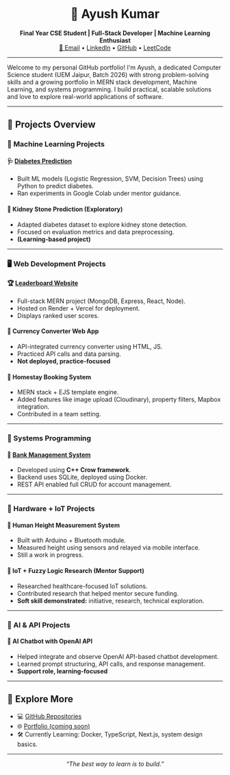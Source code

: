 <h1 align="center">👋 Ayush Kumar</h1>
<p align="center">
  <b>Final Year CSE Student | Full-Stack Developer | Machine Learning Enthusiast</b><br>
  <a href="mailto:ayushshaw022@gmail.com">📧 Email</a> •
  <a href="https://www.linkedin.com/in/ayush-kumar-01173a205/">LinkedIn</a> •
  <a href="https://github.com/Ayushkumar022">GitHub</a> •
  <a href="https://leetcode.com/u/Ayushkumar022/">LeetCode</a>
</p>

---

Welcome to my personal GitHub portfolio! I'm Ayush, a dedicated Computer Science student (UEM Jaipur, Batch 2026) with strong problem-solving skills and a growing portfolio in MERN stack development, Machine Learning, and systems programming. I build practical, scalable solutions and love to explore real-world applications of software.

---

## 🚀 Projects Overview

### 🧠 Machine Learning Projects

#### 🩺 [Diabetes Prediction](https://github.com/Ayushkumar022/Diabetes-Prediction)
- Built ML models (Logistic Regression, SVM, Decision Trees) using Python to predict diabetes.
- Ran experiments in Google Colab under mentor guidance.

#### 🧪 Kidney Stone Prediction (Exploratory)
- Adapted diabetes dataset to explore kidney stone detection.
- Focused on evaluation metrics and data preprocessing.
- **(Learning-based project)**

---

### 🖥️ Web Development Projects

#### 🏆 [Leaderboard Website](https://github.com/Ayushkumar022/Leaderboard-MERN)
- Full-stack MERN project (MongoDB, Express, React, Node).
- Hosted on Render + Vercel for deployment.
- Displays ranked user scores.

#### 💱 Currency Converter Web App
- API-integrated currency converter using HTML, JS.
- Practiced API calls and data parsing.
- **Not deployed, practice-focused**

#### 🏡 Homestay Booking System
- MERN stack + EJS template engine.
- Added features like image upload (Cloudinary), property filters, Mapbox integration.
- Contributed in a team setting.

---

### 🧰 Systems Programming

#### 🏦 [Bank Management System](https://github.com/Ayushkumar022/Bank-Management-Crow)
- Developed using **C++ Crow framework**.
- Backend uses SQLite, deployed using Docker.
- REST API enabled full CRUD for account management.

---

### 🔧 Hardware + IoT Projects

#### 📏 Human Height Measurement System
- Built with Arduino + Bluetooth module.
- Measured height using sensors and relayed via mobile interface.
- Still a work in progress.

#### 🔬 IoT + Fuzzy Logic Research (Mentor Support)
- Researched healthcare-focused IoT solutions.
- Contributed research that helped mentor secure funding.
- **Soft skill demonstrated:** initiative, research, technical exploration.

---

### 🤖 AI & API Projects

#### 🧠 AI Chatbot with OpenAI API
- Helped integrate and observe OpenAI API-based chatbot development.
- Learned prompt structuring, API calls, and response management.
- **Support role, learning-focused**

---

## 📂 Explore More

- 💻 [GitHub Repositories](https://github.com/Ayushkumar022)
- 🌐 [Portfolio (coming soon)](https://ayushkumar022.github.io)
- 🛠️ Currently Learning: Docker, TypeScript, Next.js, system design basics.

---

<p align="center">
  <i>“The best way to learn is to build.”</i>
</p>
